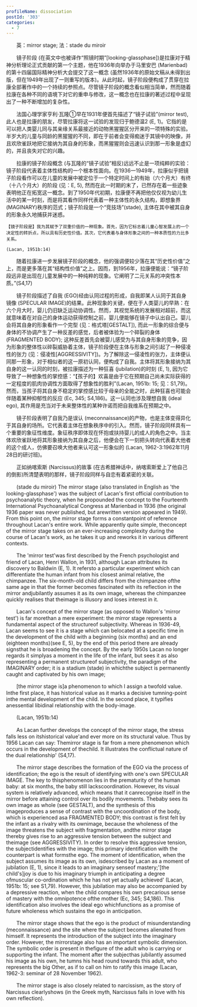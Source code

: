 ```yaml
---
profileName: dissociation
postId: '303'
categories:
  - 7
---
```

‌‌‌‌　　英：mirror stage; 法：stade du miroir


‌‌‌‌　　镜子阶段 (在英文中也被译作“照镜时期”[looking-glassphase])是拉康对于精神分析理论正式贡献的第一个主题，他在1936年向举办于马里安巴 (Marienbad)的第十四届国际精神分析大会提交了这一概念 (虽然1936年的原始文稿从未得到出版，但在1949年出现了一则重写的版本)。从此时起，镜子阶段便构成了贯穿在拉康全部著作中的一个持续的参照点。尽管镜子阶段的概念看似相当简单，然而随着拉康在各种不同的语境下对它的重申与修改，这一概念也在拉康的著述过程中呈现出了一种不断增加的复杂性。

‌‌‌‌　　法国心理学家亨利·瓦隆①早在1931年便首先描述了“镜子试验”(mirror test), 此人也是拉康的朋友，尽管拉康将这一试验的发现归于鲍德温2 (E, 1)。它指的是可以把人类婴儿同与其亲缘关系最接近的动物黑猩猩区分开来的一项特殊的实验。半岁大的儿童与同龄的黑猩猩的不同，即在于前者会变得痴迷于其镜中的映像，并且欢欣雀跃地把它接纳为其自身的形象，而黑猩猩则会迅速认识到那一形象是虚幻的，并且丧失对它的兴趣。

‌‌‌‌　　拉康的镜子阶段概念 (与瓦隆的“镜子试验”相反)远远不止是一项纯粹的实验：镜子阶段代表着主体性结构的一个根本性面向。在1936一1949年，拉康似乎把镜子阶段看作可以在儿童的发展中被定位于一个特定时间上的有始（六个月大）有终（十八个月大）的阶段 (见：E, 5), 然而在此一时期的末了，已然存在着一些迹象表明他正在拓宽这一概念。到了1950年代初期，拉康便不再把他仅仅视为幼儿生活中的某一时刻，而是将其看作同样代表着一种主体性的永久结构，即想象界 (MAGINARY)秩序的范式；镜子阶段是一个“竞技场”(stade), 主体在其中被其自身的形象永久地捕获并迷惑。

	【镜子阶段是】我为其赋予了双重价值的一种现象。首先，因为它标志着儿童心智发展上的一个决定性的转折点，所以具有历史性价值。其次，它代表着与身体形象之间的一种本质性的力比多关系。

	(Lacan, 1951b:14)

‌‌‌‌　　随着拉康进一步发展镜子阶段的概念，他的强调便较少落在其“历史性价值”之上，而是更多落在其“结构性价值”之上。因而，到1956年，拉康便能说：“镜子阶段远非是出现在儿童发展中的一种纯粹的现象。它阐明了二元关系的冲突性本质。”(S4,17)

‌‌‌‌　　镜子阶段描述了自我 (EGO)经由认同过程的形成，自我即某人认同于其自身镜像 (SPECULAR IMAGE)的结果。此种现象的关键，便在于人类婴儿的早熟：在六个月大时，婴儿仍旧缺乏运动协调性。然而，其视觉系统的发展相对超前，而这就意味着在对自己的身体运动获得控制之前，婴儿便能够在镜子中认出自己。婴儿会将其自身的形象看作一个完型 (见：格式塔[GESTALT]), 而此一形象的综合便与身体的不协调产生了一种反差的感觉，后者被体验为一个碎裂的身体 (FRAGMENTED BODY); 这种反差首先会被婴儿感受为与其自身形象的竞争，因为形象的整体性以碎裂威胁着主体，镜子阶段便在主体与形象之间引起了一种侵凌性的张力 (见：侵凌性[AGGRESSIVITY])。为了解除这一侵凌性的张力，主体便认同那一形象，对于相似者的这一原初认同，便构成了自我。主体将其形象接纳为其自身的这一认同的时刻，被拉康描述为一种狂喜 (jubilation)的时刻 (E, 1), 因为它导致了一种想象性的掌控感：“【孩子的】欢喜是由于它在预期自己尚未实际获得的一定程度的肌肉协调性方面取得了想象性的胜利”(Lacan, 1951b: 15; 见：S1,79)。然而，当孩子将其自身不稳定的掌控感比较于母亲的全能之时，此种狂喜也可能会伴随着某种抑郁性的反应 (Ec, 345; S4,186)。这一认同也涉及理想自我 (ideal ego), 其作用是充当对于未来整体性的某种许诺而把自我维系在预期之中。

‌‌‌‌　　镜子阶段表明了自我乃是误认 (meconnaissance)的产物，也是主体变得异化于其自身的场所。它代表着主体在想象秩序中的引入。然而，镜子阶段同样具有一个重要的象征性维度。象征秩序即体现在怀抱或扶持婴儿的成人的角色之中。当主体欢欣雀跃地将其形象接纳为其自身之后，他便会在下一刻把头转向代表着大他者的这个成人，仿佛要召唤大他者来认可这一形象似的 (Lacan, 1962-3:1962年11月28日的研讨班)。

‌‌‌‌　　正如纳喀索斯 (Narcissus)的故事 (在古希腊神话中，纳喀索斯爱上了他自己的倒影)所清楚表明的那样，镜子阶段同样与自恋有着紧密的关联。


‌‌‌‌　　(stade du miroir) The mirror stage (also translated in English as 'the looking-glassphase') was the subject of Lacan's first official contribution to psychoanalytic theory, when he propounded the concept to the Fourteenth International Psychoanalytical Congress at Marienbad in 1936 (the original 1936 paper was never published, but arewritten version appeared in 1949). From this point on, the mirror stage forms a constantpoint of reference throughout Lacan's entire work. While apparently quite simple, theconcept of the mirror stage takes on an ever-increasing complexity during the course of Lacan's work, as he takes it up and reworks it in various different contexts.

‌‌‌‌　　The 'mirror test'was first described by the French psychologist and friend of Lacan, Henri Wallon, in 1931, although Lacan attributes its discovery to Baldwin (E, 1). It refersto a particular experiment which can differentiate the human infant from his closest animal relative, the chimpanzee. The six-month-old child differs from the chimpanzee ofthe same age in that the former becomes fascinated with its reflection in the mirror andjubilantly assumes it as its own image, whereas the chimpanzee quickly realises that theimage is illusory and loses interest in it.

‌‌‌‌　　Lacan's concept of the mirror stage (as opposed to Wallon's 'mirror test') is far morethan a mere experiment: the mirror stage represents a fundamental aspect of the structureof subjectivity. Whereas in 1936-49, Lacan seems to see it is a stage which can belocated at a specific time in the development of the child with a beginning (six months) and an end (eighteen months)(see E, 5), by the end of this period there are already signsthat he is broadening the concept. By the early 1950s Lacan no longer regards it simplyas a moment in the life of the infant, but sees it as also representing a permanent structureof subjectivity, the paradigm of the IMAGINARY order; it is a stadium (stade) in whichthe subject is permanently caught and captivated by his own image;

‌‌‌‌　　[the mirror stage is]a phenomenon to which I assign a twofold value. Inthe first place, it has historical value as it marks a decisive tumning-point inthe mental development of the child. In the second place, it typifies anessential libidinal relationship with the body-image.

‌‌‌‌　　(Lacan, 1951b:14)

‌‌‌‌　　As Lacan further develops the concept of the mirror stage, the stress falls less on itshistorical value'and ever more on its structural value. Thus by 1956 Lacan can say: Themirror stage is far from a mere phenomenon which occurs in the development of thechild. It illustrates the conflictual nature of the dual relationship' (S4,17).

‌‌‌‌　　The mirror stage describes the formation of the EGO via the process of identification; the ego is the result of identifying with one's own SPECULAR IMAGE. The key to thisphenomenon lies in the prematurity of the human baby: at six months, the baby still lackscoordination. However, its visual system is relatively advanced, which means that it canrecognise itself in the mirror before attaining control over its bodily movements. Thebaby sees its own image as whole (see GESTALT), and the synthesis of this imageproduces a sense of contrast with the uncoordination of the body, which is experienced asa FRAGMENTED BODY; this contrast is first felt by the infant as a rivalry with its ownimage, because the wholeness of the image threatens the subject with fragmentation, andthe mirror stage thereby gives rise to an aggressive tension between the subject and theimage (see AGGRESSIVITY). In order to resolve this aggressive tension, the subjectidentifies with the image; this primary identification with the counterpart is what formsthe ego. The moment of identification, when the subject assumes its image as its own, isdescribed by Lacan as a moment of jubilation (E, 1), since it leads to an imaginary senseof mastery;'[the child's]joy is due to his imaginary triumph in anticipating a degree ofmuscular co-ordination which he has not yet actually achieved' (Lacan, 1951b: 15; see S1,79). However, this jubilation may also be accompanied by a depressive reaction, when the child compares his own precarious sense of mastery with the omnipotence ofthe mother (Ec, 345; S4,186). This identification also involves the ideal ego whichfunctions as a promise of future wholeness which sustains the ego in anticipation.

‌‌‌‌　　The mirror stage shows that the ego is the product of misunderstanding (meconnaissance) and the site where the subject becomes alienated from himself. It represents the introduction of the subject into the imaginary order. However, the mirrorstage also has an important symbolic dimension. The symbolic order is present in thefigure of the adult who is carrying or supporting the infant. The moment after the subjecthas jubilantly assumed his image as his own, he tumns his head round towards this adult, who represents the big Other, as if to call on him to ratify this image (Lacan, 1962-3: seminar of 28 November 1962).

‌‌‌‌　　The mirror stage is also closely related to narcissism, as the story of Narcissus clearlyshows (in the Greek myth, Narcissus falls in love with his own reflection).

